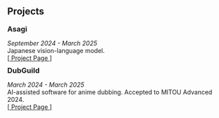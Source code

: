 ## Projects

<h3 style="margin:0 0 0;">Asagi</h3>
<p style="margin-bottom: 10px;">
  <em>September 2024 - March 2025</em><br>
  Japanese vision-language model.<br>
  [<a href="https://uehara-mech.github.io/asagi-vlm">
    Project Page
  </a>]
</p>

<h3 style="margin:0 0 0;">DubGuild</h3>
<p style="margin-bottom: 10px;">
  <em>March 2024 - March 2025</em><br>
  AI-assisted software for anime dubbing. Accepted to MITOU Advanced 2024.<br>
  [<a href="https://dubguild.com">
    Project Page
  </a>]
</p>
